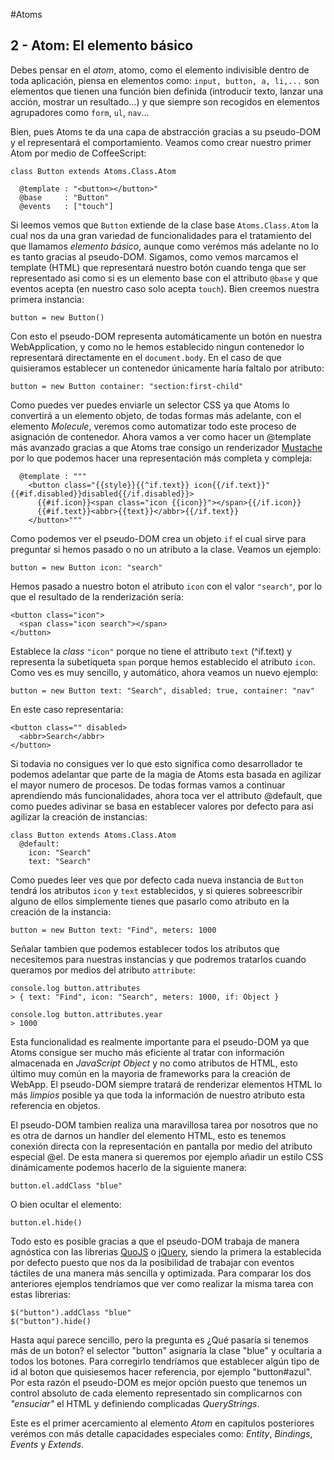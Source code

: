 #Atoms
## 2 - Atom: El elemento básico

Debes pensar en el *atom*, atomo, como el elemento indivisible dentro de toda aplicación, piensa en elementos como: `input, button, a, li,...` son elementos que tienen una función bien definida (introducir texto, lanzar una acción, mostrar un resultado...) y que siempre son recogidos en elementos agrupadores como `form`, `ul`, `nav`...

Bien, pues Atoms te da una capa de abstracción gracias a su pseudo-DOM y el representará el comportamiento. Veamos como crear nuestro primer Atom por medio de CoffeeScript:

```
class Button extends Atoms.Class.Atom

  @template : "<button></button>"
  @base     : "Button"
  @events   : ["touch"]
```

Si leemos vemos que `Button` extiende de la clase base `Atoms.Class.Atom` la cual nos da una gran variedad de funcionalidades para el tratamiento del que llamamos *elemento básico*, aunque como verémos más adelante no lo es tanto gracias al pseudo-DOM. Sigamos, como vemos marcamos el template (HTML) que representará nuestro botón cuando tenga que ser representado asi como si es un elemento base con el attributo `@base` y que eventos acepta (en nuestro caso solo acepta `touch`). Bien creemos nuestra primera instancia:

```
button = new Button()
```

Con esto el pseudo-DOM representa automáticamente un botón en nuestra WebApplication, y como no le hemos establecido ningun contenedor lo representará directamente en el `document.body`. En el caso de que quisieramos establecer un contenedor únicamente haría faltalo por atributo:

```
button = new Button container: "section:first-child"
```

Como puedes ver puedes enviarle un selector CSS ya que Atoms lo convertirá a un elemento objeto, de todas formas más adelante, con el elemento *Molecule*, veremos como automatizar todo este proceso de asignación de contenedor. Ahora vamos a ver como hacer un @template más avanzado gracias a que Atoms trae consigo un renderizador [Mustache](http://mustache.github.io/) por lo que podemos hacer una representación más completa y compleja:

```
  @template : """
    <button class="{{style}}{{^if.text}} icon{{/if.text}}" {{#if.disabled}}disabled{{/if.disabled}}>
      {{#if.icon}}<span class="icon {{icon}}"></span>{{/if.icon}}
      {{#if.text}}<abbr>{{text}}</abbr>{{/if.text}}
    </button>"""
```

Como podemos ver el pseudo-DOM crea un objeto `if` el cual sirve para preguntar si hemos pasado o no un atributo a la clase. Veamos un ejemplo:

```
button = new Button icon: "search"
```

Hemos pasado a nuestro boton el atributo `icon` con el valor `"search"`, por lo que el resultado de la renderización sería:

```
<button class="icon">
  <span class="icon search"></span>
</button>
```

Establece la *class* `"icon"` porque no tiene el attributo `text` (^if.text) y representa la subetiqueta `span` porque hemos establecido el atributo `icon`. Como ves es muy sencillo, y automático, ahora veamos un nuevo ejemplo:

```
button = new Button text: "Search", disabled: true, container: "nav"
```

En este caso representaria:

```
<button class="" disabled>
  <abbr>Search</abbr>
</button>
```

Si todavia no consigues ver lo que esto significa como desarrollador te podemos adelantar que parte de la magia de Atoms esta basada en agilizar el mayor numero de procesos. De todas formas vamos a continuar aprendiendo más funcionalidades, ahora toca ver el attributo @default, que como puedes adivinar se basa en establecer valores por defecto para asi agilizar la creación de instancias:

```
class Button extends Atoms.Class.Atom
  @default:
  	icon: "Search"
  	text: "Search"
```
Como puedes leer ves que por defecto cada nueva instancia de `Button` tendrá los atributos `icon` y `text` establecidos, y si quieres sobreescribir alguno de ellos simplemente tienes que pasarlo como atributo en la creación de la instancia:

```
button = new Button text: "Find", meters: 1000
```

Señalar tambien que podemos establecer todos los atributos que necesitemos para nuestras instancias y que podremos tratarlos cuando queramos por medios del atributo `attribute`:

```
console.log button.attributes
> { text: "Find", icon: "Search", meters: 1000, if: Object }

console.log button.attributes.year
> 1000
```

Esta funcionalidad es realmente importante para el pseudo-DOM ya que Atoms consigue ser mucho más eficiente al tratar con información almacenada en *JavaScript Object* y no como atributos de HTML, esto último muy común en la mayoria de frameworks para la creación de WebApp. El pseudo-DOM siempre tratará de renderizar elementos HTML lo más *limpios* posible ya que toda la información de nuestro atributo esta referencia en objetos.

El pseudo-DOM tambien realiza una maravillosa tarea por nosotros que no es otra de darnos un handler del elemento HTML, esto es tenemos conexión directa con la representación en pantalla por medio del atributo especial @el. De esta manera si queremos por ejemplo añadir un estilo CSS dinámicamente podemos hacerlo de la siguiente manera:

```
button.el.addClass "blue"
```

O bien ocultar el elemento:

```
button.el.hide()
```

Todo esto es posible gracias a que el pseudo-DOM trabaja de manera agnóstica con las librerias [QuoJS](http://quojs.tapquo.com) o [jQuery](http://jquery.com), siendo la primera la establecida por defecto puesto que nos da la posibilidad de trabajar con eventos táctiles de una manera más sencilla y optimizada. Para comparar los dos anteriores ejemplos tendríamos que ver como realizar la misma tarea con estas librerias: 

```
$("button").addClass "blue"
$("button").hide()
```

Hasta aquí parece sencillo, pero la pregunta es ¿Qué pasaría si tenemos más de un boton? el selector "button" asignaría la clase "blue" y ocultaria a todos los botones. Para corregirlo tendríamos que establecer algún tipo de id al boton que quisiesemos hacer referencia, por ejemplo "button#azul". Por esta razón el pseudo-DOM es mejor opción puesto que tenemos un control absoluto de cada elemento representado sin complicarnos con *"ensuciar"* el HTML y definiendo complicadas *QueryStrings*. 

Este es el primer acercamiento al elemento *Atom* en capítulos posteriores verémos con más detalle capacidades especiales como: *Entity*, *Bindings*, *Events* y *Extends*.